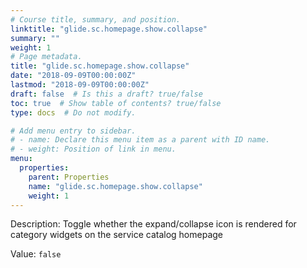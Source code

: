 ```yaml
---
# Course title, summary, and position.
linktitle: "glide.sc.homepage.show.collapse"
summary: ""
weight: 1
# Page metadata.
title: "glide.sc.homepage.show.collapse"
date: "2018-09-09T00:00:00Z"
lastmod: "2018-09-09T00:00:00Z"
draft: false  # Is this a draft? true/false
toc: true  # Show table of contents? true/false
type: docs  # Do not modify.

# Add menu entry to sidebar.
# - name: Declare this menu item as a parent with ID name.
# - weight: Position of link in menu.
menu:
  properties:
    parent: Properties
    name: "glide.sc.homepage.show.collapse"
    weight: 1
---
```


Description: Toggle whether the expand/collapse icon is rendered for
			category widgets on the service catalog homepage
		


Value: `false`